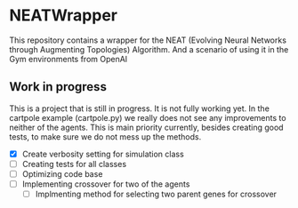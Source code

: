 # NEATWrapper

This repository contains a wrapper for the NEAT (Evolving Neural Networks through Augmenting Topologies) Algorithm. And a scenario of using it in the Gym environments from OpenAI

## Work in progress

This is a project that is still in progress. It is not fully working yet. In the cartpole example (cartpole.py) we really does not see any improvements to neither of the agents. This is main priority currently, besides creating good tests, to make sure we do not mess up the methods.

- [X] Create verbosity setting for simulation class
- [ ] Creating tests for all classes
- [ ] Optimizing code base
- [ ] Implementing crossover for two of the agents
  - [ ] Implmenting method for selecting two parent genes for crossover